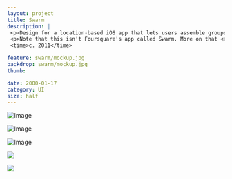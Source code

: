 ```yaml
---
layout: project
title: Swarm
description: |
 <p>Design for a location-based iOS app that lets users assemble groups of people for activities based on contacts, locations, and favorites. Design direction called for a vintage, warm feel incorporating various bee imagery.</p>
 <p>Note that this isn't Foursquare's app called Swarm. More on that <a href="https://medium.com/@_seantaylor/how-foursquare-bought-my-domain-to-steal-my-idea-984261e3df7c#.4tjv9lybd">here</a>.</p>
 <time>c. 2011</time>

feature: swarm/mockup.jpg
backdrop: swarm/mockup.jpg
thumb:

date: 2000-01-17
category: UI
size: half
---
```


![Image]({{site.project_img_path}}swarm/screens_1.jpg)

![Image]({{site.project_img_path}}swarm/screens_2.jpg)

![Image]({{site.project_img_path}}swarm/site.jpg)

<p class="half"><img src="{{site.project_img_path}}swarm/moodboard.jpg"></p>
<p class="half"><img src="{{site.project_img_path}}swarm/wireframe_sample.jpg"></p>